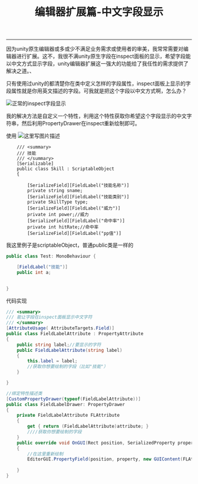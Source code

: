 ﻿---
layout: page
title: 编辑器扩展篇-中文字段显示
category: 
    - blogs
---

----------
因为unity原生编辑器或多或少不满足业务需求或使用者的审美，我常常需要对编辑器进行扩展。这不，我很不满unity原生字段在inspect面板的显示，希望字段能以中文方式显示字段，unity编辑器扩展这一强大的功能给了我任性的需求提供了解决之道。、

只有使用过unity的都清楚你在类中定义怎样的字段属性，inspect面板上显示的字段属性就是你用英文描述的字段。可我就是把这个字段以中文方式啊，怎么办？

![正常的inspect字段显示](http://img.blog.csdn.net/20180210014056313?watermark/2/text/aHR0cDovL2Jsb2cuY3Nkbi5uZXQvcXFfMzQyNDQzMTc=/font/5a6L5L2T/fontsize/400/fill/I0JBQkFCMA==/dissolve/70)

我的解决方法是自定义一个特性，利用这个特性获取你希望这个字段显示的中文字符串，然后利用PropertyDrawer在inspect重新绘制即可。

使用
![这里写图片描述](http://img.blog.csdn.net/20180210014150564?watermark/2/text/aHR0cDovL2Jsb2cuY3Nkbi5uZXQvcXFfMzQyNDQzMTc=/font/5a6L5L2T/fontsize/400/fill/I0JBQkFCMA==/dissolve/70)
```
    /// <summary>
    /// 技能
    /// </summary>
    [Serializable]
    public class Skill : ScriptableObject
    {
       
        [SerializeField][FieldLabel("技能名称")]
        private string sname;
        [SerializeField][FieldLabel("技能类别")]
        private SkillType type;
        [SerializeField][FieldLabel("威力")]
        private int power;//威力
        [SerializeField][FieldLabel("命中率")]
        private int hitRate;//命中率
        [SerializeField][FieldLabel("pp值")]
```
我这里例子是scriptableObject，普通public类是一样的
```cs
public class Test: MonoBehaviour {

	[FieldLabel("技能")]
	public int a;
	

}
```
代码实现
```cs
/// <summary>
/// 能让字段在inspect面板显示中文字符
/// </summary>
[AttributeUsage( AttributeTargets.Field)]
public class FieldLabelAttribute : PropertyAttribute
{
    public string label;//要显示的字符
    public FieldLabelAttribute(string label)
    {
        this.label = label;
        //获取你想要绘制的字段（比如"技能"）
    }

}

//绑定特性描述类
[CustomPropertyDrawer(typeof(FieldLabelAttribute))]
public class FieldLabelDrawer: PropertyDrawer
{
    private FieldLabelAttribute FLAttribute
    {
        get { return (FieldLabelAttribute)attribute; }
        ////获取你想要绘制的字段
    }
    public override void OnGUI(Rect position, SerializedProperty property, GUIContent label)
    {
        //在这里重新绘制
        EditorGUI.PropertyField(position, property, new GUIContent(FLAttribute.label), true);
        
    } 
}
```